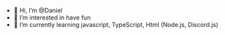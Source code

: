 - 👋 Hi, I’m @Daniel
- 👀 I’m interested in have fun
- 🌱 I’m currently learning javascript, TypeScript, Html (Node.js, Discord.js)

